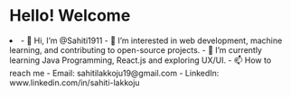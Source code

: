 <html>
  <h1>Hello! Welcome </h1>
  <li>
    - 👋 Hi, I’m @Sahiti1911
    - 👀 I’m interested in web development, machine learning, and contributing to open-source projects.
    - 🌱 I’m currently learning Java Programming, React.js and exploring UX/UI.
    - 📫 How to reach me
       - Email: sahitilakkoju19@gmail.com
       - LinkedIn: www.linkedin.com/in/sahiti-lakkoju
    </li>
</html>
<!---
Sahiti1911/Sahiti1911 is a ✨ special ✨ repository because its `README.md` (this file) appears on your GitHub profile.
You can click the Preview link to take a look at your changes.
--->
